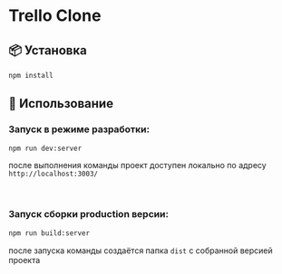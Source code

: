 # Trello Clone

## 📦 Установка

```bash
npm install
```

## 🔨 Использование
### Запуск в режиме разработки:
```bash
npm run dev:server
```
после выполнения команды проект доступен локально по адресу ```http://localhost:3003/```

<br>

### Запуск сборки production версии:
```bash
npm run build:server
```
после запуска команды создаётся папка ```dist``` с собранной версией проекта
